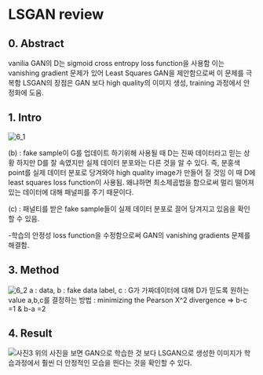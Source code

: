 # LSGAN review

## 0. Abstract
vanilia GAN의 D는 sigmoid cross entropy loss function을 사용함
이는 vanishing gradient 문제가 있어 Least Squares GAN을 제안함으로써 이 문제를 극복함
LSGAN의 장점은 GAN 보다 high quality의 이미지 생성, training 과정에서 안정화에 도움.

## 1. Intro
![6_1](https://user-images.githubusercontent.com/66044830/140878575-31a15573-3c9c-4087-890d-291ed1be8ffa.JPG)

(b) : fake sample이 G를 업데이트 하기위해 사용될 때 D는 진짜 데이터라고 믿는 상황
하지만 D를 잘 속였지만 실제 데이터 분포와는 다른 것을 알 수 있다. 즉, 분홍색 point를 실제 데이터 분포로 당겨와야 high quality image가 만들어 질 것임
이 때 D에 least squares loss function이 사용됨. 왜냐하면 최소제곱법을 함으로써 멀리 떨어져있는 데이터에 대해 패널피를 주기 때문이다.

(c) : 패널티를 받은 fake sample들이 실제 데이터 분포로 끌어 당겨지고 있음을 확인할 수 있음.

-학습의 안정성
loss function을 수정함으로써 GAN의 vanishing gradients 문제를 해결함.

## 3. Method
![6_2](https://user-images.githubusercontent.com/66044830/140878567-4b528976-b805-474c-9dd3-e64a985c353d.JPG)
a : data, b : fake data label, c : G가 가짜데이터에 대해 D가 믿도록 원하는 value
a,b,c를 결정하는 방법 : minimizing the Pearson X^2 divergence
=> b-c =1 & b-a =2

## 4. Result
![사진3](https://user-images.githubusercontent.com/66044830/140878574-d211d305-87cf-45db-b34b-8048bb8e8865.JPG)
위의 사진을 보면 GAN으로 학습한 것 보다 LSGAN으로 생성한 이미지가 학습과정에서 훨씬 더 안정적인 모습을 띈다는 것을 확인할 수 있다.